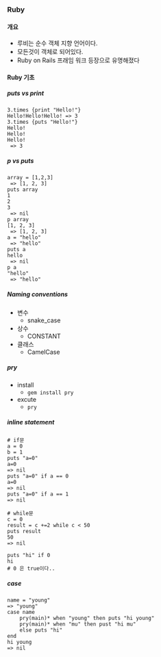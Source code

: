 ### Ruby
#### 개요
- 루비는 순수 객체 지향 언어이다.
- 모든것이 객체로 되어있다.
- Ruby on Rails 프래임 워크 등장으로 유명해졌다

#### Ruby 기초
##### puts vs print
```[Ruby]
3.times {print "Hello!"}
Hello!Hello!Hello! => 3 
3.times {puts "Hello!"}
Hello!
Hello!
Hello!
 => 3 
```


##### p vs puts
```[Ruby]
array = [1,2,3]
 => [1, 2, 3] 
puts array
1
2
3
 => nil 
p array
[1, 2, 3]
 => [1, 2, 3] 
a = "hello"
 => "hello" 
puts a
hello
 => nil 
p a
"hello"
 => "hello"  

```

##### Naming conventions
- 변수
	- snake_case
- 상수
	- CONSTANT
- 클래스
	- CamelCase

##### pry
- install
	- `gem install pry`
- excute
	- `pry`

##### inline statement
```[Ruby]
# if문
a = 0
b = 1
puts "a=0"
a=0
=> nil
puts "a=0" if a == 0
a=0
=> nil
puts "a=0" if a == 1
=> nil

# while문
c = 0
result = c +=2 while c < 50
puts result
50
=> nil

puts "hi" if 0
hi
# 0 은 true이다..
```

##### case
```[Ruby]
name = "young"
=> "young"
case name
    pry(main)* when "young" then puts "hi young"  
    pry(main)* when "mu" then pust "hi mu"  
	else puts "hi"  
end  
hi young
=> nil
```

